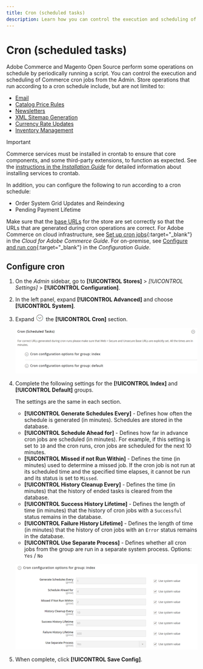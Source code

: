 ```yaml
---
title: Cron (scheduled tasks)
description: Learn how you can control the execution and scheduling of Commerce cron jobs from the Admin.
---
```

# Cron (scheduled tasks)

Adobe Commerce and Magento Open Source perform some operations on schedule by periodically running a script. You can control the execution and scheduling of Commerce cron jobs from the Admin. Store operations that run according to a cron schedule include, but are not limited to:

- [Email](email-communications.md)
- [Catalog Price Rules](../merchandising-promotions/price-rules-catalog.md)
- [Newsletters](../merchandising-promotions/newsletters.md)
- [XML Sitemap Generation](../merchandising-promotions/sitemap-xml.md)
- [Currency Rate Updates](../stores-purchase/currency-update.md)
- [Inventory Management](../inventory-management/introduction.md)

>[!IMPORTANT]
>
>Commerce services must be installed in crontab to ensure that core components, and some third-party extensions, to function as expected. See the [instructions in the _Installation Guide_](https://experienceleague.adobe.com/docs/commerce-operations/installation-guide/next-steps/configuration.html) for detailed information about installing services to crontab.

In addition, you can configure the following to run according to a cron schedule:

- Order System Grid Updates and Reindexing
- Pending Payment Lifetime

Make sure that the [base URLs](../stores-purchase/store-urls.md) for the store are set correctly so that the URLs that are generated during cron operations are correct. For Adobe Commerce on cloud infrastructure, see [Set up cron jobs](https://devdocs.magento.com/cloud/configure/setup-cron-jobs.html){:target="_blank"} in the _Cloud for Adobe Commerce Guide_. For on-premise, see [Configure and run con](https://experienceleague.adobe.com/docs/commerce-operations/configuration-guide/cli/configure-cron-jobs.html){:target="_blank"} in the _Configuration Guide_.

## Configure cron

1. On the _Admin_ sidebar, go to **[!UICONTROL Stores]** > _[!UICONTROL Settings]_ > **[!UICONTROL Configuration]**.

1. In the left panel, expand **[!UICONTROL Advanced]** and choose **[!UICONTROL System]**.

1. Expand ![Expansion selector](../assets/icon-display-expand.png) the **[!UICONTROL Cron]** section.

   ![Advanced configuration - cron tasks](../configuration-reference/advanced/assets/system-cron.png)<!-- zoom -->

1. Complete the following settings for the **[!UICONTROL Index]** and **[!UICONTROL Default]** groups.

   The settings are the same in each section.

   - **[!UICONTROL Generate Schedules Every]** - Defines how often the schedule is generated (in minutes). Schedules are stored in the database.
   - **[!UICONTROL Schedule Ahead for]** - Defines how far in advance cron jobs are scheduled (in minutes). For example, if this setting is set to `10` and the cron runs, cron jobs are scheduled for the next 10 minutes.
   - **[!UICONTROL Missed if not Run Within]** - Defines the time (in minutes) used to determine a missed job. If the cron job is not run at its scheduled time and the specified time elapses, it cannot be run and its status is set to `Missed`.
   - **[!UICONTROL History Cleanup Every]** - Defines the time (in minutes) that the history of ended tasks is cleared from the database.
   - **[!UICONTROL Success History Lifetime]** - Defines the length of time (in minutes) that the history of cron jobs with a `Successful` status remains in the database.
   - **[!UICONTROL Failure History Lifetime]** - Defines the length of time (in minutes) that the history of cron jobs with an `Error` status remains in the database.
   - **[!UICONTROL Use Separate Process]** - Defines whether all cron jobs from the group are run in a separate system process. Options: `Yes` / `No`

   ![Advanced configuration - cron group index](../configuration-reference/advanced/assets/system-cron-group-index.png)<!-- zoom -->

1. When complete, click **[!UICONTROL Save Config]**.
